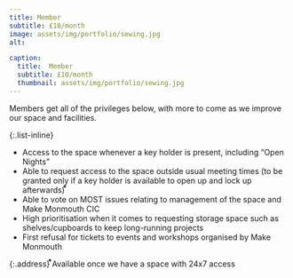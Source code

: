 ```yaml
---
title: Member
subtitle: £10/month
image: assets/img/portfolio/sewing.jpg
alt: 

caption:
  title:  Member
  subtitle: £10/month
  thumbnail: assets/img/portfolio/sewing.jpg
---
```

Members get all of the privileges below, with more to come as we improve our space and facilities.

{:.list-inline}
- Access to the space whenever a key holder is present, including “Open Nights”
- Able to request access to the space outside usual meeting times (to be granted only if a key holder is available to open up and lock up afterwards) ⃰
- Able to vote on MOST issues relating to management of the space and Make Monmouth CIC
- High prioritisation when it comes to requesting storage space such as shelves/cupboards to keep long-running projects
- First refusal for tickets to events and workshops organised by Make Monmouth


{:.address}
⃰Available once we have a space with 24x7 access
